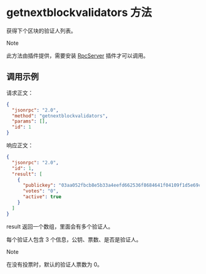 # getnextblockvalidators 方法

  获得下个区块的验证人列表。

> [!Note]
>
> 此方法由插件提供，需要安装 [RpcServer](https://github.com/neo-project/neo-modules/releases) 插件才可以调用。

## 调用示例

请求正文：

```json
{
  "jsonrpc": "2.0",
  "method": "getnextblockvalidators",
  "params": [],
  "id": 1
}
```

响应正文：

```json
{
  "jsonrpc": "2.0",
  "id": 1,
  "result": [
    {
      "publickey": "03aa052fbcb8e5b33a4eefd662536f8684641f04109f1d5e69cdda6f084890286a",
      "votes": "0",
      "active": true
    }
  ]
}
```

result 返回一个数组，里面会有多个验证人。

每个验证人包含 3 个信息，公钥、票数、是否是验证人。

> [!Note]
>
> 在没有投票时，默认的验证人票数为 0。